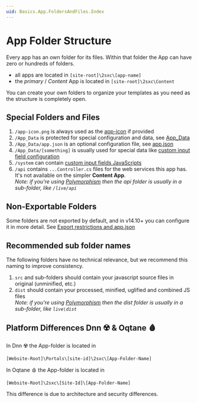 ```yaml
---
uid: Basics.App.FoldersAndFiles.Index
---
```


# App Folder Structure

Every app has an own folder for its files. Within that folder the App can have zero or hundreds of folders.

* all apps are located in `[site-root]\2sxc\[app-name]`
* the _primary_ / _Content_ App is located in `[site-root]\2sxc\Content`

You can create your own folders to organize your templates as you need as the structure is completely open.

## Special Folders and Files

1. `/app-icon.png` is always used as the [app-icon](xref:Basics.App.FoldersAndFiles.Icons) if provided
1. `/App_Data` is protected for special configuration and data, see [App_Data](xref:Basics.App.FoldersAndFiles.FolderAppData)
1. `/App_Data/app.json` is an optional configuration file, see [app.json](xref:Basics.App.ExportImport.App.Json)
1. `/App_Data/[something]` is usually used for special data like [custom input field configuration](xref:Basics.Browser.EditForm.CustomFields)
1. `/system` can contain [custom input fields JavaScripts](xref:Basics.Browser.EditForm.CustomFields)
1. `/api` contains `...Controller.cs` files for the web services this app has. It's not available on the simpler **Content App**.  
    _Note: if you're using [Polymorphism](xref:Basics.Polymorphism.Index) then the api folder is usually in a sub-folder, like `/live/api`_

## Non-Exportable Folders

Some folders are not exported by default, and in v14.10+ you can configure it in more detail.
See [Export restrictions and app.json](xref:Basics.App.ExportImport.App.Json)

## Recommended sub folder names

The following folders have no technical relevance, but we recommend this naming to improve consistency.

1. `src` and sub-folders should contain your javascript source files in original (unminified, etc.)
1. `dist` should contain your processed, minified, uglified and combined JS files  
    _Note: if you're using [Polymorphism](xref:Basics.Polymorphism.Index) then the dist folder is usually in a sub-folder, like `live\dist`_

## Platform Differences Dnn ☢️ & Oqtane 🩸

In Dnn ☢️ the App-folder is located in

`[Website-Root]\Portals\[site-id]\2sxc\[App-Folder-Name]`

In Oqtane 🩸 the App-folder is located in

`[Website-Root]\2sxc\[Site-Id]\[App-Folder-Name]`

This difference is due to architecture and security differences.
